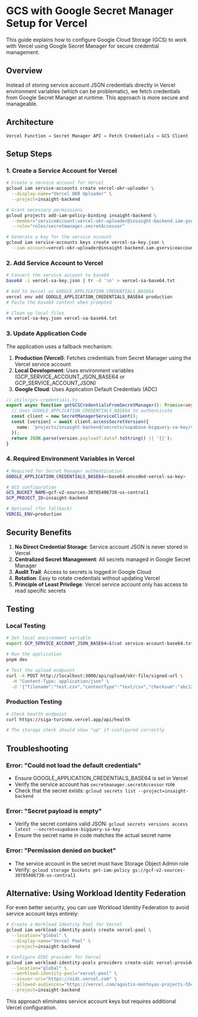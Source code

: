# GCS with Google Secret Manager Setup for Vercel

This guide explains how to configure Google Cloud Storage (GCS) to work with Vercel using Google Secret Manager for secure credential management.

## Overview

Instead of storing service account JSON credentials directly in Vercel environment variables (which can be problematic), we fetch credentials from Google Secret Manager at runtime. This approach is more secure and manageable.

## Architecture

```
Vercel Function → Secret Manager API → Fetch Credentials → GCS Client
```

## Setup Steps

### 1. Create a Service Account for Vercel

```bash
# Create a service account for Vercel
gcloud iam service-accounts create vercel-okr-uploader \
  --display-name="Vercel OKR Uploader" \
  --project=insaight-backend

# Grant necessary permissions
gcloud projects add-iam-policy-binding insaight-backend \
  --member="serviceAccount:vercel-okr-uploader@insaight-backend.iam.gserviceaccount.com" \
  --role="roles/secretmanager.secretAccessor"

# Generate a key for the service account
gcloud iam service-accounts keys create vercel-sa-key.json \
  --iam-account=vercel-okr-uploader@insaight-backend.iam.gserviceaccount.com
```

### 2. Add Service Account to Vercel

```bash
# Convert the service account to base64
base64 -i vercel-sa-key.json | tr -d '\n' > vercel-sa-base64.txt

# Add to Vercel as GOOGLE_APPLICATION_CREDENTIALS_BASE64
vercel env add GOOGLE_APPLICATION_CREDENTIALS_BASE64 production
# Paste the base64 content when prompted

# Clean up local files
rm vercel-sa-key.json vercel-sa-base64.txt
```

### 3. Update Application Code

The application uses a fallback mechanism:

1. **Production (Vercel)**: Fetches credentials from Secret Manager using the Vercel service account
2. **Local Development**: Uses environment variables (GCP_SERVICE_ACCOUNT_JSON_BASE64 or GCP_SERVICE_ACCOUNT_JSON)
3. **Google Cloud**: Uses Application Default Credentials (ADC)

```typescript
// utils/gcs-credentials.ts
export async function getGCSCredentialsFromSecretManager(): Promise<any> {
  // Uses GOOGLE_APPLICATION_CREDENTIALS_BASE64 to authenticate
  const client = new SecretManagerServiceClient();
  const [version] = await client.accessSecretVersion({
    name: 'projects/insaight-backend/secrets/supabase-bigquery-sa-key/versions/latest'
  });
  return JSON.parse(version.payload?.data?.toString() || '{}');
}
```

### 4. Required Environment Variables in Vercel

```bash
# Required for Secret Manager authentication
GOOGLE_APPLICATION_CREDENTIALS_BASE64=<base64-encoded-vercel-sa-key>

# GCS configuration
GCS_BUCKET_NAME=gcf-v2-sources-30705406738-us-central1
GCP_PROJECT_ID=insaight-backend

# Optional (for fallback)
VERCEL_ENV=production
```

## Security Benefits

1. **No Direct Credential Storage**: Service account JSON is never stored in Vercel
2. **Centralized Secret Management**: All secrets managed in Google Secret Manager
3. **Audit Trail**: Access to secrets is logged in Google Cloud
4. **Rotation**: Easy to rotate credentials without updating Vercel
5. **Principle of Least Privilege**: Vercel service account only has access to read specific secrets

## Testing

### Local Testing
```bash
# Set local environment variable
export GCP_SERVICE_ACCOUNT_JSON_BASE64=$(cat service-account-base64.txt)

# Run the application
pnpm dev

# Test the upload endpoint
curl -X POST http://localhost:3000/api/upload/okr-file/signed-url \
  -H "Content-Type: application/json" \
  -d '{"filename":"test.csv","contentType":"text/csv","checksum":"abc123","size":1024}'
```

### Production Testing
```bash
# Check health endpoint
curl https://siga-turismo.vercel.app/api/health

# The storage check should show "up" if configured correctly
```

## Troubleshooting

### Error: "Could not load the default credentials"
- Ensure GOOGLE_APPLICATION_CREDENTIALS_BASE64 is set in Vercel
- Verify the service account has `secretmanager.secretAccessor` role
- Check that the secret exists: `gcloud secrets list --project=insaight-backend`

### Error: "Secret payload is empty"
- Verify the secret contains valid JSON: `gcloud secrets versions access latest --secret=supabase-bigquery-sa-key`
- Ensure the secret name in code matches the actual secret name

### Error: "Permission denied on bucket"
- The service account in the secret must have Storage Object Admin role
- Verify: `gcloud storage buckets get-iam-policy gs://gcf-v2-sources-30705406738-us-central1`

## Alternative: Using Workload Identity Federation

For even better security, you can use Workload Identity Federation to avoid service account keys entirely:

```bash
# Create a Workload Identity Pool for Vercel
gcloud iam workload-identity-pools create vercel-pool \
  --location="global" \
  --display-name="Vercel Pool" \
  --project=insaight-backend

# Configure OIDC provider for Vercel
gcloud iam workload-identity-pools providers create-oidc vercel-provider \
  --location="global" \
  --workload-identity-pool="vercel-pool" \
  --issuer-uri="https://oidc.vercel.com" \
  --allowed-audiences="https://vercel.com/agustin-montoyas-projects-554f9f37" \
  --project=insaight-backend
```

This approach eliminates service account keys but requires additional Vercel configuration.